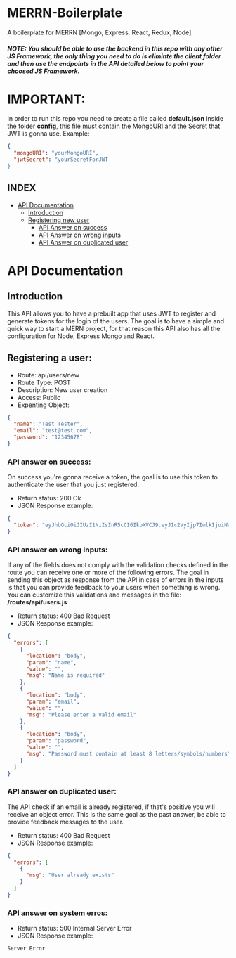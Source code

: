 # MERRN-Boilerplate

A boilerplate for MERRN [Mongo, Express. React, Redux, Node].

##### NOTE: You should be able to use the backend in this repo with any other JS Framework, the only thing you need to do is eliminte the client folder and then use the endpoints in the API detailed below to point your choosed JS Framework.

# IMPORTANT:

In order to run this repo you need to create a file called **default.json** inside the folder **config**, this file must contain the MongoURI and the Secret that JWT is gonna use. Example:

```json
{
  "mongoURI": "yourMongoURI",
  "jwtSecret": "yourSecretForJWT
}
```

## INDEX

- [API Documentation](#api-documentation)
  - [Introduction](#introduction)
  - [Registering new user](#registering-a-user)
    - [API Answer on success](#api-answer-on-success)
    - [API Answer on wrong inputs](#api-answer-on-wrong-inputs)
    - [API Answer on duplicated user]()

# API Documentation

## Introduction

This API allows you to have a prebuilt app that uses JWT to register and generate tokens for the login of the users. The goal is to have a simple and quick way to start a MERN project, for that reason this API also has all the configuration for Node, Express Mongo and React.

## Registering a user:

- Route: api/users/new
- Route Type: POST
- Description: New user creation
- Access: Public
- Expenting Object:

```json
{
  "name": "Test Tester",
  "email": "test@test.com",
  "password": "12345678"
}
```

### API answer on success:

On success you're gonna receive a token, the goal is to use this token to authenticate the user that you just registered.

- Return status: 200 Ok
- JSON Response example:

```json
{
  "token": "eyJhbGciOiJIUzI1NiIsInR5cCI6IkpXVCJ9.eyJ1c2VyIjp7ImlkIjoiNWNmNzQ4NGU5YThhZmYwYzQ1MjA2NTRiIiwicm9sZSI6IlVzZXIifSwiaWF0IjoxNTU5NzA5Nzc0LCJleHAiOjE1NjAwNjk3NzR9.bEpQsT-BkjAKFu_QJ2tMPDTBJ6bRUcEHH1c_A2xGPmo"
}
```

### API answer on wrong inputs:

If any of the fields does not comply with the validation checks defined in the route you can receive one or more of the following errors. The goal in sending this object as response from the API in case of errors in the inputs is that you can provide feedback to your users when something is wrong. You can customize this validations and messages in the file: **/routes/api/users.js**

- Return status: 400 Bad Request
- JSON Response example:

```json
{
  "errors": [
    {
      "location": "body",
      "param": "name",
      "value": "",
      "msg": "Name is required"
    },
    {
      "location": "body",
      "param": "email",
      "value": "",
      "msg": "Please enter a valid email"
    },
    {
      "location": "body",
      "param": "password",
      "value": "",
      "msg": "Password must contain at least 8 letters/symbols/numbers"
    }
  ]
}
```

### API answer on duplicated user:

The API check if an email is already registered, if that's positive you will receive an object error. This is the same goal as the past answer, be able to provide feedback messages to the user.

- Return status: 400 Bad Request
- JSON Response example:

```json
{
  "errors": [
    {
      "msg": "User already exists"
    }
  ]
}
```

### API answer on system erros:

- Return status: 500 Internal Server Error
- JSON Response example:

```
Server Error
```
